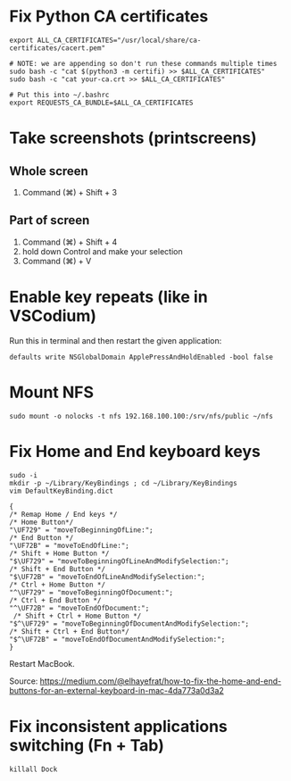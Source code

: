 # Fix Python CA certificates

```
export ALL_CA_CERTIFICATES="/usr/local/share/ca-certificates/cacert.pem"

# NOTE: we are appending so don't run these commands multiple times
sudo bash -c "cat $(python3 -m certifi) >> $ALL_CA_CERTIFICATES"
sudo bash -c "cat your-ca.crt >> $ALL_CA_CERTIFICATES"

# Put this into ~/.bashrc
export REQUESTS_CA_BUNDLE=$ALL_CA_CERTIFICATES
```

# Take screenshots (printscreens)

## Whole screen

1. Command (⌘) + Shift + 3

## Part of screen

1. Command (⌘) + Shift + 4
1. hold down Control and make your selection
1. Command (⌘) +  V

# Enable key repeats (like in VSCodium)

Run this in terminal and then restart the given application:

```
defaults write NSGlobalDomain ApplePressAndHoldEnabled -bool false
```

# Mount NFS

```
sudo mount -o nolocks -t nfs 192.168.100.100:/srv/nfs/public ~/nfs
```

# Fix Home and End keyboard keys

```
sudo -i 
mkdir -p ~/Library/KeyBindings ; cd ~/Library/KeyBindings
vim DefaultKeyBinding.dict
```

```
{
/* Remap Home / End keys */
/* Home Button*/
"\UF729" = "moveToBeginningOfLine:"; 
/* End Button */
"\UF72B" = "moveToEndOfLine:"; 
/* Shift + Home Button */
"$\UF729" = "moveToBeginningOfLineAndModifySelection:"; 
/* Shift + End Button */
"$\UF72B" = "moveToEndOfLineAndModifySelection:"; 
/* Ctrl + Home Button */
"^\UF729" = "moveToBeginningOfDocument:"; 
/* Ctrl + End Button */
"^\UF72B" = "moveToEndOfDocument:"; 
 /* Shift + Ctrl + Home Button */
"$^\UF729" = "moveToBeginningOfDocumentAndModifySelection:";
/* Shift + Ctrl + End Button*/
"$^\UF72B" = "moveToEndOfDocumentAndModifySelection:"; 
}
```

Restart MacBook.

Source: https://medium.com/@elhayefrat/how-to-fix-the-home-and-end-buttons-for-an-external-keyboard-in-mac-4da773a0d3a2

# Fix inconsistent applications switching (Fn + Tab)

```
killall Dock
```

